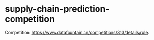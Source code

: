 # supply-chain-prediction-competition

Competition: https://www.datafountain.cn/competitions/313/details/rule.

